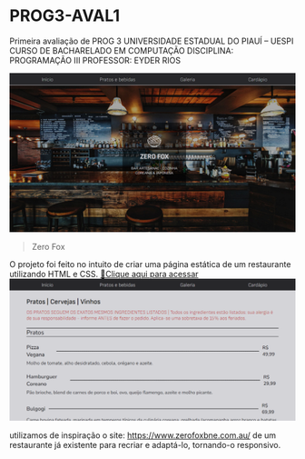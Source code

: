 # PROG3-AVAL1

Primeira avaliação de PROG 3
UNIVERSIDADE ESTADUAL DO PIAUÍ – UESPI
CURSO DE BACHARELADO EM COMPUTAÇÃO
DISCIPLINA: PROGRAMAÇÃO III
PROFESSOR: EYDER RIOS

![preview](./.github/preview.png)

> Zero Fox

O projeto foi feito no intuito de criar uma página estática de um restaurante utilizando HTML e CSS.
[🔗Clique aqui para acessar](https://brevsc.github.io/PROG3-AVAL1/)
![preview](./.github/preview2.png)

utilizamos de inspiração o site: https://www.zerofoxbne.com.au/ de um restaurante já existente para recriar e adaptá-lo, tornando-o responsivo.
